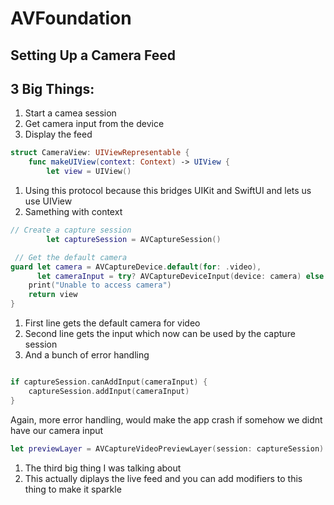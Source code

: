 # AVFoundation

## Setting Up a Camera Feed

## 3 Big Things:
1. Start a camea session
2. Get camera input from the device
3. Display the feed

```swift
struct CameraView: UIViewRepresentable {
    func makeUIView(context: Context) -> UIView {
        let view = UIView()
```

1. Using this protocol because this bridges UIKit and SwiftUI and lets us use UIView
2. Samething with context

```swift
// Create a capture session
        let captureSession = AVCaptureSession()
```

```swift
 // Get the default camera
guard let camera = AVCaptureDevice.default(for: .video),
      let cameraInput = try? AVCaptureDeviceInput(device: camera) else {
    print("Unable to access camera")
    return view
}
```
1. First line gets the default camera for video
2. Second line gets the input which now can be used by the capture session
3. And a bunch of error handling

```swift

if captureSession.canAddInput(cameraInput) {
    captureSession.addInput(cameraInput)
}

```
Again, more error handling, would make the app crash if somehow we didnt have our camera input

```swift
let previewLayer = AVCaptureVideoPreviewLayer(session: captureSession)

```
1. The third big thing I was talking about
2. This actually diplays the live feed and you can add modifiers to this thing to make it sparkle
